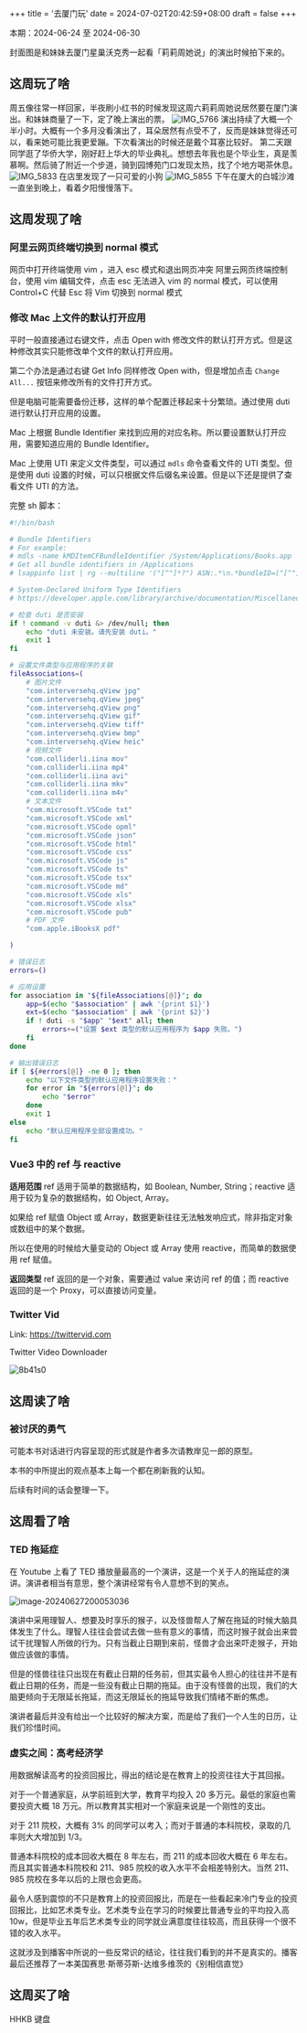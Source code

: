 +++
title = '去厦门玩'
date = 2024-07-02T20:42:59+08:00
draft = false
+++

本期：2024-06-24 至 2024-06-30

封面图是和妹妹去厦门星巢沃克秀一起看「莉莉周她说」的演出时候拍下来的。

## 这周玩了啥

周五像往常一样回家，半夜刷小红书的时候发现这周六莉莉周她说居然要在厦门演出。和妹妹商量了一下，定了晚上演出的票。
![IMG_5766](https://raw.githubusercontent.com/huyixi/Pics/main/uPic/IMG_5766.HEIC)
演出持续了大概一个半小时。大概有一个多月没看演出了，耳朵居然有点受不了，反而是妹妹觉得还可以，看来她可能比我更爱蹦。下次看演出的时候还是戴个耳塞比较好。
第二天跟同学逛了华侨大学，刚好赶上华大的毕业典礼。想想去年我也是个毕业生，真是羡慕啊。然后骑了附近一个步道，骑到园博苑门口发现太热，找了个地方喝茶休息。
![IMG_5833](https://raw.githubusercontent.com/huyixi/Pics/main/uPic/IMG_5833.HEIC)
在店里发现了一只可爱的小狗
![IMG_5855](https://raw.githubusercontent.com/huyixi/Pics/main/uPic/IMG_5855.HEIC)
下午在厦大的白城沙滩一直坐到晚上，看着夕阳慢慢落下。

## 这周发现了啥

### 阿里云网页终端切换到 normal 模式

网页中打开终端使用 vim ，进入 esc 模式和退出网页冲突
阿里云网页终端控制台，使用 vim 编辑文件，点击 esc 无法进入 vim 的 normal 模式，可以使用 Control+C 代替 Esc 将 Vim 切换到 normal 模式

### 修改 Mac 上文件的默认打开应用

平时一般直接通过右键文件，点击 Open with 修改文件的默认打开方式。但是这种修改其实只能修改单个文件的默认打开应用。

第二个办法是通过右键 Get Info 同样修改 Open with，但是增加点击 `Change All...` 按钮来修改所有的文件打开方式。

但是电脑可能需要备份迁移，这样的单个配置迁移起来十分繁琐。通过使用 duti 进行默认打开应用的设置。

Mac 上根据 Bundle Identifier 来找到应用的对应名称。所以要设置默认打开应用，需要知道应用的 Bundle Identifier。

Mac 上使用 UTI 来定义文件类型，可以通过 `mdls` 命令查看文件的 UTI 类型。但是使用 duti 设置的时候，可以只根据文件后缀名来设置。但是以下还是提供了查看文件 UTI 的方法。

完整 sh 脚本：

```bash
#!/bin/bash

# Bundle Identifiers
# For example:
# mdls -name kMDItemCFBundleIdentifier /System/Applications/Books.app
# Get all bundle identifiers in /Applications
# lsappinfo list | rg --multiline '("[^"]*?") ASN:.*\n.*bundleID=("[^"]*?")' --replace '$1 $2' --only-matching

# System-Declared Uniform Type Identifiers
# https://developer.apple.com/library/archive/documentation/Miscellaneous/Reference/UTIRef/Articles/System-DeclaredUniformTypeIdentifiers.html#//apple_ref/doc/uid/TP40009259

# 检查 duti 是否安装
if ! command -v duti &> /dev/null; then
    echo "duti 未安装。请先安装 duti。"
    exit 1
fi

# 设置文件类型与应用程序的关联
fileAssociations=(
    # 图片文件
    "com.interversehq.qView jpg"
    "com.interversehq.qView jpeg"
    "com.interversehq.qView png"
    "com.interversehq.qView gif"
    "com.interversehq.qView tiff"
    "com.interversehq.qView bmp"
    "com.interversehq.qView heic"
    # 视频文件
    "com.colliderli.iina mov"
    "com.colliderli.iina mp4"
    "com.colliderli.iina avi"
    "com.colliderli.iina mkv"
    "com.colliderli.iina m4v"
    # 文本文件
    "com.microsoft.VSCode txt"
    "com.microsoft.VSCode xml"
    "com.microsoft.VSCode opml"
    "com.microsoft.VSCode json"
    "com.microsoft.VSCode html"
    "com.microsoft.VSCode css"
    "com.microsoft.VSCode js"
    "com.microsoft.VSCode ts"
    "com.microsoft.VSCode tsx"
    "com.microsoft.VSCode md"
    "com.microsoft.VSCode xls"
    "com.microsoft.VSCode xlsx"
    "com.microsoft.VSCode pub"
    # PDF 文件
    "com.apple.iBooksX pdf"

)

# 错误日志
errors=()

# 应用设置
for association in "${fileAssociations[@]}"; do
    app=$(echo "$association" | awk '{print $1}')
    ext=$(echo "$association" | awk '{print $2}')
    if ! duti -s "$app" "$ext" all; then
        errors+=("设置 $ext 类型的默认应用程序为 $app 失败。")
    fi
done

# 输出错误日志
if [ ${#errors[@]} -ne 0 ]; then
    echo "以下文件类型的默认应用程序设置失败："
    for error in "${errors[@]}"; do
        echo "$error"
    done
    exit 1
else
    echo "默认应用程序全部设置成功。"
fi
```

### Vue3 中的 ref 与 reactive

**适用范围**
ref 适用于简单的数据结构，如 Boolean, Number, String；reactive 适用于较为复杂的数据结构，如 Object, Array。

如果给 ref 赋值 Object 或 Array，数据更新往往无法触发响应式，除非指定对象或数组中的某个数据。

所以在使用的时候给大量变动的 Object 或 Array 使用 reactive，而简单的数据使用 ref 赋值。

**返回类型**
ref 返回的是一个对象，需要通过 value 来访问 ref 的值；而 reactive 返回的是一个 Proxy，可以直接访问变量。

### Twitter Vid

Link: https://twittervid.com

Twitter Video Downloader

![8b41s0](https://raw.githubusercontent.com/huyixi/Pics/main/uPic/8b41s0.png)

## 这周读了啥

### 被讨厌的勇气

可能本书对话进行内容呈现的形式就是作者多次请教岸见一郎的原型。

本书的中所提出的观点基本上每一个都在刷新我的认知。

后续有时间的话会整理一下。

## 这周看了啥

### TED 拖延症

在 Youtube 上看了 TED 播放量最高的一个演讲，这是一个关于人的拖延症的演讲。演讲者相当有意思，整个演讲经常有令人意想不到的笑点。

![image-20240627200053036](https://raw.githubusercontent.com/huyixi/Pics/main/uPic/image-20240627200053036.png)

演讲中采用理智人、想要及时享乐的猴子，以及怪兽帮人了解在拖延的时候大脑具体发生了什么。理智人往往会尝试去做一些有意义的事情，而这时猴子就会出来尝试干扰理智人所做的行为。只有当截止日期到来前，怪兽才会出来吓走猴子，开始做应该做的事情。

但是的怪兽往往只出现在有截止日期的任务前，但其实最令人担心的往往并不是有截止日期的任务，而是一些没有截止日期的拖延。由于没有怪兽的出现，我们的大脑更倾向于无限延长拖延，而这无限延长的拖延导致我们情绪不断的焦虑。

演讲者最后并没有给出一个比较好的解决方案，而是给了我们一个人生的日历，让我们珍惜时间。

### 虚实之间：高考经济学

用数据解读高考的投资回报比，得出的结论是在教育上的投资往往大于其回报。

对于一个普通家庭，从学前班到大学，教育平均投入 20 多万元。最低的家庭也需要投资大概 18 万元。所以教育其实相对一个家庭来说是一个刚性的支出。

对于 211 院校，大概有 3% 的同学可以考入；而对于普通的本科院校，录取的几率则大大增加到 1/3。

普通本科院校的成本回收大概在 8 年左右，而 211 的成本回收大概在 6 年左右。而且其实普通本科院校和 211、985 院校的收入水平不会相差特别大。当然 211、985 院校在多年以后的上限也会更高。

最令人感到震惊的不只是教育上的投资回报比，而是在一些看起来冷门专业的投资回报比，比如艺术类专业。艺术类专业在学习的时候要比普通专业的平均投入高 10w，但是毕业五年后艺术类专业的同学就业满意度往往较高，而且获得一个很不错的收入水平。

这就涉及到播客中所说的一些反常识的结论，往往我们看到的并不是真实的。播客最后还推荐了一本美国赛思·斯蒂芬斯-达维多维茨的《别相信直觉》

## 这周买了啥

HHKB 键盘

